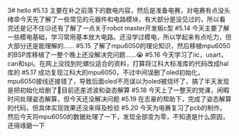 3# hello
#5.13
主要在补之前落下的数电内容，然后是准备电赛，对电赛有点没头绪😨今天先了解了一些常见的元器件和电路模块，有大部分是没见过的，所以看完还是记不住😥还有了解了一点关于robot master开发板c型
#5.14
今天主要了解一些模电基础，学习常用基本放大电路。还没学过模电，所以学起来有点吃力，但大部分还是能理解的......
#5.15
了解了mpu6050的理论知识，然后移植mpu6050的BSP库移植了一整个晚上还没解决完问题......😭
#5.16
今天学习了iic，usart，can和spi。在网上没找到陀螺仪适合的资料，打算将江科大标准库的代码改成hal库的
#5.17
成功复现江科大的mpu6050，不过中间误删了oled初始化，mpu6050接线还接错了，导致后面oled不亮误以为oled被烧坏了，搞了半天发现是把初始化给删了🤥目前还差滤波和姿态解算
#5.18
今天上了一整天的党课，闲暇时间处理姿态解算，但今天还没解决问题
#5.19
在志豪的帮助下，完成了姿态解算的代码，但具体实现效果还没来得及检验
#5.20
今天为电赛复习了pcb的制作。然后今天将mpu6050的数据处理了一下，发现全部变为零，不知道是什么原因，还得琢磨一下
